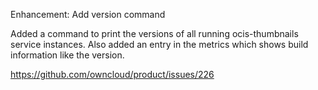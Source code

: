Enhancement: Add version command

Added a command to print the versions of all running ocis-thumbnails service instances.
Also added an entry in the metrics which shows build information like the version.

https://github.com/owncloud/product/issues/226
